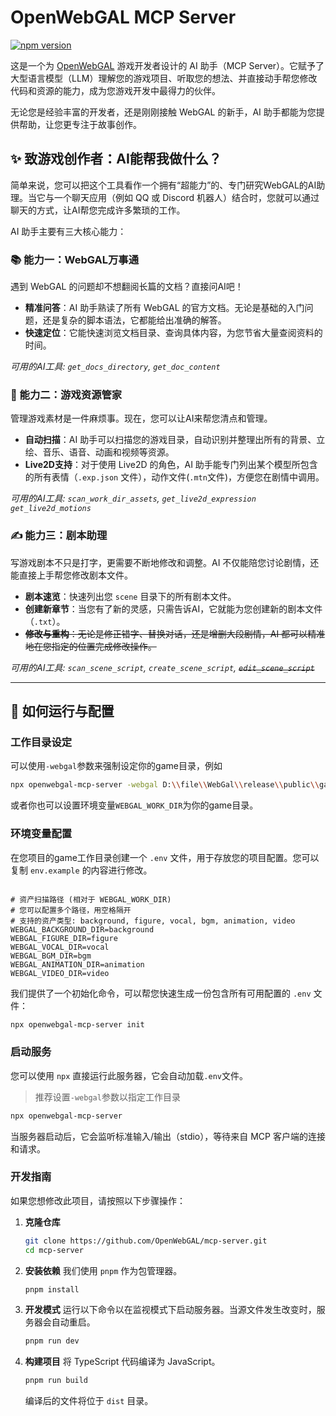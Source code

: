 # OpenWebGAL MCP Server

[![npm version](https://img.shields.io/npm/v/openwebgal-mcp-server.svg)](https://www.npmjs.com/package/openwebgal-mcp-server)

这是一个为 [OpenWebGAL](https://github.com/OpenWebGAL/WebGAL) 游戏开发者设计的 AI 助手（MCP Server）。它赋予了大型语言模型（LLM）理解您的游戏项目、听取您的想法、并直接动手帮您修改代码和资源的能力，成为您游戏开发中最得力的伙伴。

无论您是经验丰富的开发者，还是刚刚接触 WebGAL 的新手，AI 助手都能为您提供帮助，让您更专注于故事创作。

## ✨ 致游戏创作者：AI能帮我做什么？

简单来说，您可以把这个工具看作一个拥有“超能力”的、专门研究WebGAL的AI助理。当它与一个聊天应用（例如 QQ 或 Discord 机器人）结合时，您就可以通过聊天的方式，让AI帮您完成许多繁琐的工作。

AI 助手主要有三大核心能力：

### 📚 能力一：WebGAL万事通

遇到 WebGAL 的问题却不想翻阅长篇的文档？直接问AI吧！

- **精准问答**：AI 助手熟读了所有 WebGAL 的官方文档。无论是基础的入门问题，还是复杂的脚本语法，它都能给出准确的解答。
- **快速定位**：它能快速浏览文档目录、查询具体内容，为您节省大量查阅资料的时间。

*可用的AI工具: `get_docs_directory`, `get_doc_content`*

### 🎨 能力二：游戏资源管家

管理游戏素材是一件麻烦事。现在，您可以让AI来帮您清点和管理。

- **自动扫描**：AI 助手可以扫描您的游戏目录，自动识别并整理出所有的背景、立绘、音乐、语音、动画和视频等资源。
- **Live2D支持**：对于使用 Live2D 的角色，AI 助手能专门列出某个模型所包含的所有表情（`.exp.json` 文件），动作文件(`.mtn`文件)，方便您在剧情中调用。

*可用的AI工具: `scan_work_dir_assets`, `get_live2d_expression` `get_live2d_motions`*

### ✍️ 能力三：剧本助理

写游戏剧本不只是打字，更需要不断地修改和调整。AI 不仅能陪您讨论剧情，还能直接上手帮您修改剧本文件。

- **剧本速览**：快速列出您 `scene` 目录下的所有剧本文件。
- **创建新章节**：当您有了新的灵感，只需告诉AI，它就能为您创建新的剧本文件（`.txt`）。
- ~~**修改与重构**：无论是修正错字、替换对话，还是增删大段剧情，AI 都可以精准地在您指定的位置完成修改操作。~~

*可用的AI工具: `scan_scene_script`, `create_scene_script`, ~~`edit_scene_script`~~*

---

## 🚀 如何运行与配置

### 工作目录设定

可以使用`-webgal`参数来强制设定你的game目录，例如

```bash
npx openwebgal-mcp-server -webgal D:\\file\\WebGal\\release\\public\\games\\新的游戏\\game
```

或者你也可以设置环境变量`WEBGAL_WORK_DIR`为你的game目录。

### 环境变量配置

在您项目的game工作目录创建一个 `.env` 文件，用于存放您的项目配置。您可以复制 `env.example` 的内容进行修改。

```.env

# 资产扫描路径 (相对于 WEBGAL_WORK_DIR)
# 您可以配置多个路径，用空格隔开
# 支持的资产类型: background, figure, vocal, bgm, animation, video
WEBGAL_BACKGROUND_DIR=background
WEBGAL_FIGURE_DIR=figure
WEBGAL_VOCAL_DIR=vocal
WEBGAL_BGM_DIR=bgm
WEBGAL_ANIMATION_DIR=animation
WEBGAL_VIDEO_DIR=video
```

我们提供了一个初始化命令，可以帮您快速生成一份包含所有可用配置的 `.env` 文件：

```bash
npx openwebgal-mcp-server init
```

### 启动服务

您可以使用 `npx` 直接运行此服务器，它会自动加载`.env`文件。

> 推荐设置`-webgal`参数以指定工作目录

```bash
npx openwebgal-mcp-server
```

当服务器启动后，它会监听标准输入/输出（stdio），等待来自 MCP 客户端的连接和请求。

### 开发指南

如果您想修改此项目，请按照以下步骤操作：

1.  **克隆仓库**
    ```bash
    git clone https://github.com/OpenWebGAL/mcp-server.git
    cd mcp-server
    ```

2.  **安装依赖**
    我们使用 `pnpm` 作为包管理器。
    ```bash
    pnpm install
    ```

3.  **开发模式**
    运行以下命令以在监视模式下启动服务器。当源文件发生改变时，服务器会自动重启。
    ```bash
    pnpm run dev
    ```

4.  **构建项目**
    将 TypeScript 代码编译为 JavaScript。
    ```bash
    pnpm run build
    ```
    编译后的文件将位于 `dist` 目录。
